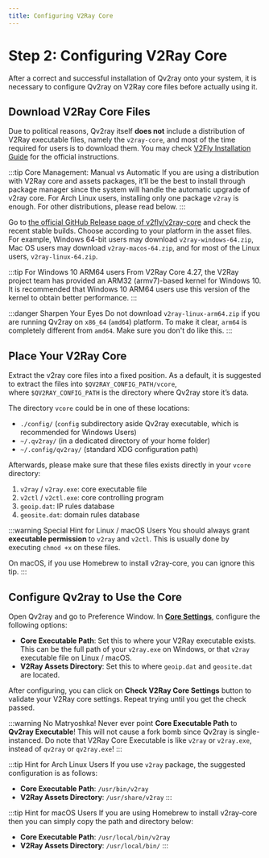 ```yaml
---
title: Configuring V2Ray Core
---
```


# Step 2: Configuring V2Ray Core

After a correct and successful installation of Qv2ray onto your system, it is necessary to configure Qv2ray on V2Ray core files before actually using it.

## Download V2Ray Core Files

Due to political reasons, Qv2ray itself **does not** include a distribution of V2Ray executable files, namely the `v2ray-core`, and most of the time required for users is to download them.
You may check [V2Fly Installation Guide](https://www.v2fly.org/guide/install.html) for the official instructions.

:::tip Core Management: Manual vs Automatic
If you are using a distribution with V2Ray core and assets packages, it’ll be the best to install through package manager since the system will handle the automatic upgrade of v2ray core. For Arch Linux users, installing only one package `v2ray` is enough. For other distributions, please read below.
:::

Go to [the official GitHub Release page of v2fly/v2ray-core](https://github.com/v2fly/v2ray-core/releases) and check the recent stable builds. Choose according to your platform in the asset files. For example, Windows 64-bit users may download `v2ray-windows-64.zip`, Mac OS users may download `v2ray-macos-64.zip`, and for most of the Linux users, `v2ray-linux-64.zip`.

:::tip For Windows 10 ARM64 users
From V2Ray Core 4.27, the V2Ray project team has provided an ARM32 (armv7)-based kernel for Windows 10. It is recommended that Windows 10 ARM64 users use this version of the kernel to obtain better performance.
:::

:::danger Sharpen Your Eyes
Do not download `v2ray-linux-arm64.zip` if you are running Qv2ray on `x86_64` (`amd64`) platform.
To make it clear, `arm64` is completely different from `amd64`. Make sure you don't do like this.
:::

## Place Your V2Ray Core

Extract the v2ray core files into a fixed position. As a default, it is suggested to extract the files into `$QV2RAY_CONFIG_PATH/vcore`, where `$QV2RAY_CONFIG_PATH` is the directory where Qv2ray store it’s data.

The directory `vcore` could be in one of these locations:

 - `./config/` (`config` subdirectory aside Qv2ray executable, which is recommended for Windows Users)
 - `~/.qv2ray/` (in a dedicated directory of your home folder)
 - `~/.config/qv2ray/` (standard XDG configuration path)

Afterwards, please make sure that these files exists directly in your `vcore` directory:

1. `v2ray` / `v2ray.exe`: core executable file
2. `v2ctl` / `v2ctl.exe`: core controlling program
3. `geoip.dat`: IP rules database
4. `geosite.dat`: domain rules database

:::warning Special Hint for Linux / macOS Users
You should always grant **executable permission** to `v2ray` and `v2ctl`.
This is usually done by executing `chmod +x` on these files.

On macOS, if you use Homebrew to install v2ray-core, you can ignore this tip.
:::

## Configure Qv2ray to Use the Core

Open Qv2ray and go to Preference Window. In **[Core Settings](qv2ray://open/preference/kernel)**, configure the following options:

 - **Core Executable Path**: Set this to where your V2Ray executable exists. This can be the full path of your `v2ray.exe` on Windows, or that `v2ray` executable file on Linux / macOS.
 - **V2Ray Assets Directory**: Set this to where `geoip.dat` and `geosite.dat` are located.

After configuring, you can click on **Check V2Ray Core Settings** button to validate your V2Ray core settings. Repeat trying until you get the check passed.

:::warning No Matryoshka!
Never ever point **Core Executable Path** to **Qv2ray Executable**!
This will not cause a fork bomb since Qv2ray is single-instanced.
Do note that V2Ray Core Executable is like `v2ray` or `v2ray.exe`, instead of `qv2ray` or `qv2ray.exe`!
:::

:::tip Hint for Arch Linux Users
If you use `v2ray` package, the suggested configuration is as follows:

* **Core Executable Path**: `/usr/bin/v2ray`
* **V2Ray Assets Directory**: `/usr/share/v2ray`
:::

:::tip Hint for macOS Users
If you are using Homebrew to install v2ray-core then you can simply copy the path and directory below:

* **Core Executable Path**: `/usr/local/bin/v2ray`
* **V2Ray Assets Directory**: `/usr/local/bin/`
:::
